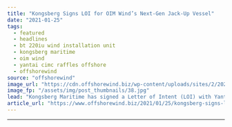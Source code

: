 ```yaml
---
title: "Kongsberg Signs LOI for OIM Wind’s Next-Gen Jack-Up Vessel"
date: "2021-01-25"
tags: 
  - featured
  - headlines
  - bt 220iu wind installation unit
  - kongsberg maritime
  - oim wind
  - yantai cimc raffles offshore
  - offshorewind
source: "offshorewind"
image_url: "https://cdn.offshorewind.biz/wp-content/uploads/sites/2/2021/01/25110017/BT-220IU_OIM-Wind.jpg"
image_fp: "/assets/img/post_thumbnails/38.jpg"
lead: "Kongsberg Maritime has signed a Letter of Intent (LOI) with Yantai CIMC Raffles Offshore"
article_url: "https://www.offshorewind.biz/2021/01/25/kongsberg-signs-loi-for-oim-winds-next-gen-jack-up-vessel/"
---
```


---

